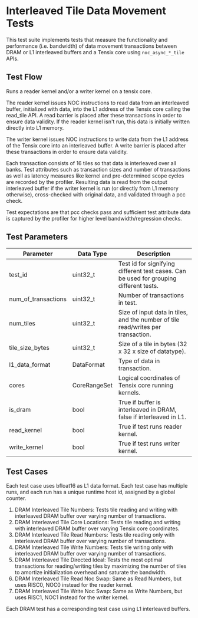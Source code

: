 # Interleaved Tile Data Movement Tests

This test suite implements tests that measure the functionality and performance (i.e. bandwidth) of data movement transactions between DRAM or L1 interleaved buffers and a Tensix core using `noc_async_*_tile` APIs.

## Test Flow
Runs a reader kernel and/or a writer kernel on a tensix core.

The reader kernel issues NOC instructions to read data from an interleaved buffer, initialized with data, into the L1 address of the Tensix core calling the read_tile API. A read barrier is placed after these transactions in order to ensure data validity. If the reader kernel isn't run, this data is initially written directly into L1 memory.

The writer kernel issues NOC instructions to write data from the L1 address of the Tensix core into an interleaved buffer. A write barrier is placed after these transactions in order to ensure data validity.

Each transaction consists of 16 tiles so that data is interleaved over all banks. Test attributes such as transaction sizes and number of transactions as well as latency measures like kernel and pre-determined scope cycles are recorded by the profiler. Resulting data is read from the output interleaved buffer if the writer kernel is run (or directly from L1 memory otherwise), cross-checked with original data, and validated through a pcc check.

Test expectations are that pcc checks pass and sufficient test attribute data is captured by the profiler for higher level bandwidth/regression checks.

## Test Parameters
| Parameter                 | Data Type             | Description |
| ------------------------- | --------------------- | ----------- |
| test_id                   | uint32_t              | Test id for signifying different test cases. Can be used for grouping different tests. |
| num_of_transactions       | uint32_t              | Number of transactions in test. |
| num_tiles                 | uint32_t              | Size of input data in tiles, and the number of tile read/writes per transaction. |
| tile_size_bytes           | uint32_t              | Size of a tile in bytes (32 x 32 x size of datatype). |
| l1_data_format            | DataFormat            | Type of data in transaction. |
| cores                     | CoreRangeSet          | Logical coordinates of Tensix core running kernels. |
| is_dram                   | bool                  | True if buffer is interleaved in DRAM, false if interleaved in L1. |
| read_kernel               | bool                  | True if test runs reader kernel. |
| write_kernel              | bool                  | True if test runs writer kernel. |

## Test Cases
Each test case uses bfloat16 as L1 data format.
Each test case has multiple runs, and each run has a unique runtime host id, assigned by a global counter.

1. DRAM Interleaved Tile Numbers: Tests tile reading and writing with interleaved DRAM buffer over varying number of transactions.
2. DRAM Interleaved Tile Core Locations: Tests tile reading and writing with interleaved DRAM buffer over varying Tensix core coordinates.
3. DRAM Interleaved Tile Read Numbers: Tests tile reading only with interleaved DRAM buffer over varying number of transactions.
4. DRAM Interleaved Tile Write Numbers: Tests tile writing only with interleaved DRAM buffer over varying number of transactions.
5. DRAM Interleaved Tile Directed Ideal: Tests the most optimal transactions for reading/writing tiles by maximizing the number of tiles to amortize initialization overhead and saturate the bandwidth.
6. DRAM Interleaved Tile Read Noc Swap: Same as Read Numbers, but uses RISC0, NOC0 instead for the reader kernel.
7. DRAM Interleaved Tile Write Noc Swap: Same as Write Numbers, but uses RISC1, NOC1 instead for the writer kernel.

Each DRAM test has a corresponding test case using L1 interleaved buffers.

